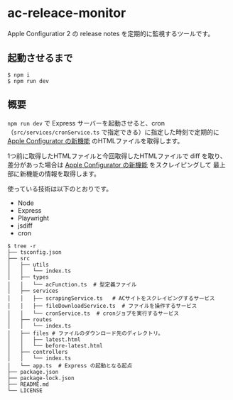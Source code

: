# ac-releace-monitor

Apple Configuratior 2 の release notes を定期的に監視するツールです。

## 起動させるまで

```
$ npm i 
$ npm run dev
```

## 概要

`npm run dev` で Express サーバーを起動させると、cron（`src/services/cronService.ts` で指定できる）に指定した時刻で定期的に [Apple Configurator の新機能](https://support.apple.com/ja-jp/HT208040) のHTMLファイルを取得します。

1つ前に取得したHTMLファイルと今回取得したHTMLファイルで diff を取り、差分があった場合は  [Apple Configurator の新機能](https://support.apple.com/ja-jp/HT208040) をスクレイピングして
最上部に新機能の情報を取得します。

使っている技術は以下のとおりです。

- Node
- Express
- Playwright
- jsdiff
- cron

```
$ tree -r            
├── tsconfig.json
├── src
│   ├── utils
│   │   └── index.ts
│   ├── types
│   │   └── acFunction.ts  # 型定義ファイル
│   ├── services
│   │   ├── scrapingService.ts   # ACサイトをスクレイピングするサービス
│   │   ├── fileDownloadService.ts  # ファイルを操作するサービス
│   │   └── cronService.ts  # cronジョブを実行するサービス
│   ├── routes
│   │   └── index.ts
│   ├── files # ファイルのダウンロード先のディレクトリ。
│   │   ├── latest.html
│   │   └── before-latest.html
│   ├── controllers
│   │   └── index.ts
│   └── app.ts  # Express の起動となる起点
├── package.json
├── package-lock.json
├── README.md
└── LICENSE

```